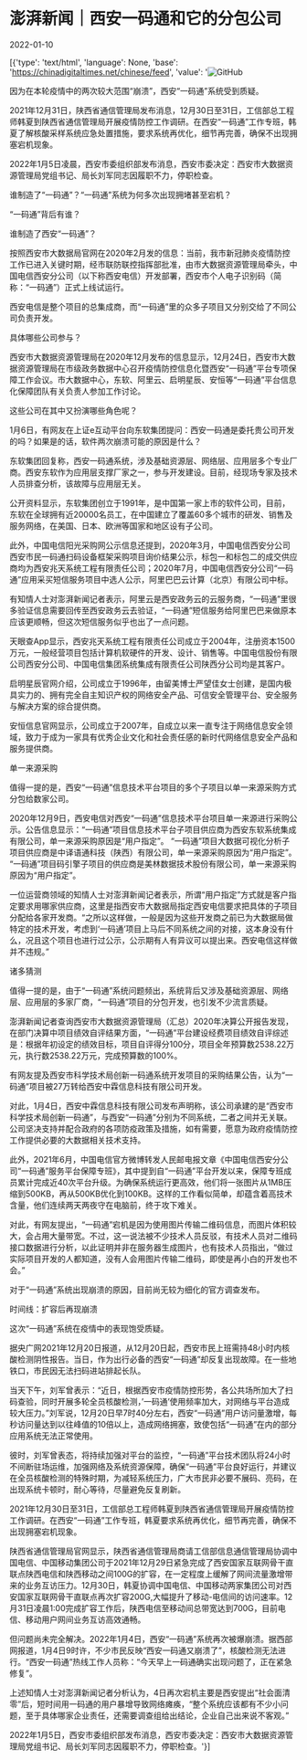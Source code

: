 # 澎湃新闻｜西安一码通和它的分包公司

2022-01-10

[{'type': 'text/html', 'language': None, 'base': 'https://chinadigitaltimes.net/chinese/feed', 'value': '![GitHub](https://chinadigitaltimes.net/chinese/files/2022/01/image-1641461151973-1.png)

因为在本轮疫情中的两次较大范围“崩溃”，西安“一码通”系统受到质疑。

2021年12月31日，陕西省通信管理局发布消息，12月30日至31日，工信部总工程师韩夏到陕西省通信管理局开展疫情防控工作调研。在西安“一码通”工作专班，韩夏了解核酸采样系统应急处置措施，要求系统再优化，细节再完善，确保不出现拥塞宕机现象。

2022年1月5日凌晨，西安市委组织部发布消息，西安市委决定：西安市大数据资源管理局党组书记、局长刘军同志因履职不力，停职检查。

谁制造了“一码通”？“一码通”系统为何多次出现拥堵甚至宕机？

“一码通”背后有谁？

谁制造了西安“一码通”？

按照西安市大数据局官网在2020年2月发的信息：当前，我市新冠肺炎疫情防控工作已进入关键时期，经市联防联控指挥部批准，由市大数据资源管理局牵头，中国电信西安分公司（以下称西安电信）开发部署，西安市个人电子识别码（简称：“一码通”）正式上线试运行。

西安电信是整个项目的总集成商，而“一码通”里的众多子项目又分别交给了不同公司负责开发。

具体哪些公司参与？

西安市大数据资源管理局在2020年12月发布的信息显示，12月24日，西安市大数据资源管理局在市级政务数据中心召开疫情防控信息化暨西安“一码通”平台专项保障工作会议。市大数据中心，东软、阿里云、启明星辰、安恒等“一码通”平台信息化保障团队有关负责人参加工作讨论。

这些公司在其中又扮演哪些角色呢？

1月6日，有网友在上证e互动平台向东软集团提问：西安一码通是委托贵公司开发的吗？如果是的话，软件两次崩溃可能的原因是什么？

东软集团回复称，西安一码通系统，涉及基础资源层、网络层、应用层多个专业厂商。西安东软作为应用层支撑厂家之一，参与开发建设。目前，经现场专家及技术人员排查分析，该故障与应用层无关。

公开资料显示，东软集团创立于1991年，是中国第一家上市的软件公司，目前，东软在全球拥有近20000名员工，在中国建立了覆盖60多个城市的研发、销售及服务网络，在美国、日本、欧洲等国家和地区设有子公司。

此外，中国电信阳光采购网公示信息还提到，2020年3月，中国电信西安分公司西安市民一码通扫码设备框架采购项目询价结果公示，标包一和标包二的成交供应商均为西安兆天系统工程有限责任公司；2020年7月，中国电信西安分公司“一码通”应用采买短信服务项目中选人公示，阿里巴巴云计算（北京）有限公司中标。

有知情人士对澎湃新闻记者表示，阿里云是西安政务云的云服务商，“一码通”里很多验证信息需要回传至西安政务云去验证，“一码通”短信服务给阿里巴巴来做原本应该更顺畅，但这次短信服务似乎也出了一点问题。

天眼查App显示，西安兆天系统工程有限责任公司成立于2004年，注册资本1500万元，一般经营项目包括计算机软硬件的开发、设计、销售等。中国电信股份有限公司西安分公司、中国电信集团系统集成有限责任公司陕西分公司均是其客户。

启明星辰官网介绍，公司成立于1996年，由留美博士严望佳女士创建，是国内极具实力的、拥有完全自主知识产权的网络安全产品、可信安全管理平台、安全服务与解决方案的综合提供商。

安恒信息官网显示，公司成立于2007年，自成立以来一直专注于网络信息安全领域，致力于成为一家具有优秀企业文化和社会责任感的新时代网络信息安全产品和服务提供商。

单一来源采购

值得一提的是，西安“一码通”信息技术平台项目的多个子项目以单一来源采购方式分包给数家公司。

2020年12月9日，西安电信对西安“一码通”信息技术平台项目单一来源进行采购公示。公告信息显示：“一码通”项目信息技术平台子项目供应商为西安东软系统集成有限公司，单一来源采购原因是“用户指定”。 “一码通”项目大数据可视化分析子项目供应商是中译语通科技（陕西）有限公司，单一来源采购原因为“用户指定”。 “一码通”项目码引擎子项目的供应商是美林数据技术股份有限公司，单一来源采购原因为“用户指定”。

一位运营商领域的知情人士对澎湃新闻记者表示，所谓“用户指定”方式就是客户指定要求用哪家供应商，这里是指西安市大数据局指定西安电信要求把具体的子项目分配给各家开发商。“之所以这样做，一般是因为这些开发商之前已为大数据局做特定的技术开发，考虑到‘一码通’项目上马后不同系统之间的对接，这本身没有什么，况且这个项目也进行过公示，公示期有人有异议可以提出来。西安电信这样做并不违规。”

诸多猜测

值得一提的是，由于“一码通”系统问题频出，系统背后又涉及基础资源层、网络层、应用层的多家厂商，“一码通”项目的分包开发，也引发不少流言质疑。

澎湃新闻记者查询西安市大数据资源管理局（汇总）2020年决算公开报告发现，在部门决算中项目绩效自评结果方面，“一码通”平台建设经费项目绩效自评综述是：根据年初设定的绩效目标，项目自评得分100分，项目全年预算数2538.22万元，执行数2538.22万元，完成预算数的100%。

有网友提及西安市科学技术局创新一码通系统开发项目的采购结果公告，认为“一码通”项目被27万转给西安中霖信息科技有限公司开发。

对此，1月4日，西安中霖信息科技有限公司发布声明称，该公司承建的是“西安市科学技术局创新一码通”，与西安“一码通”分别为不同系统，二者之间并无关联。公司坚决支持并配合政府的各项防疫政策及措施，如有需要，愿意为政府疫情防控工作提供必要的大数据相关技术支持。

此外，2021年6月，中国电信官方微博转发人民邮电报文章《中国电信西安分公司“一码通”服务平台保障专班》，其中提到自“一码通”平台开发以来，保障专班成员累计完成近40次平台升级。为确保系统运行更高效，他们将一张图片从1MB压缩到500KB，再从500KB优化到100KB。这样的工作看似简单，却蕴含着高技术含量，他们连续两天两夜守在电脑前，终于攻下难关。

对此，有网友提出，“一码通”宕机是因为使用图片传输二维码信息，而图片体积较大，会占用大量带宽。不过，这一说法被不少技术人员反驳，有技术人员对二维码接口数据进行分析，以此证明并非在服务器生成图片，也有技术人员指出，“做过实际项目开发的人都知道，没有人会用图片传输二维码，即使是再小白的开发也不会。”

对于“一码通”系统出现崩溃的原因，目前尚无较为细化的官方调查发布。

时间线：扩容后再现崩溃

这次“一码通”系统在疫情中的表现饱受质疑。

据央广网2021年12月20日报道，从12月20日起，西安市民上班需持48小时内核酸检测阴性报告。当日，作为出行必备的西安“一码通”却反复出现故障。在一些地铁口，市民因无法扫码进站排起长队。

当天下午，刘军曾表示：“近日，根据西安市疫情防控形势，各公共场所加大了扫码查验，同时开展多轮全员核酸检测，’一码通’使用频率加大，对网络与平台造成较大压力。”刘军说，12月20日早7时40分左右，西安“一码通”用户访问量激增，每秒访问量达到以往峰值的10倍以上，造成网络拥塞，致使包括“一码通”在内的部分应用系统无法正常使用。

彼时，刘军曾表态，将持续加强对平台的监控，“一码通”平台技术团队将24小时不间断驻场运维，加强网络及系统资源保障，确保“一码通”平台良好运行，并建议在全员核酸检测的特殊时期，为减轻系统压力，广大市民非必要不展码、亮码，在出现系统卡顿时，耐心等待，尽量避免反复刷新。

2021年12月30日至31日，工信部总工程师韩夏到陕西省通信管理局开展疫情防控工作调研。在西安“一码通”工作专班，韩夏要求系统再优化，细节再完善，确保不出现拥塞宕机现象。

陕西省通信管理局官网显示，陕西省通信管理局商请工信部信息通信管理局协调中国电信、中国移动集团公司于2021年12月29日紧急完成了西安国家互联网骨干直联点陕西电信和陕西移动之间100G的扩容，在一定程度上缓解了网间流量激增带来的业务互访压力。12月30日，韩夏协调中国电信、中国移动两家集团公司对西安国家互联网骨干直联点再次扩容200G,大幅提升了移动-电信间的访问速率。12月31日凌晨1:00完成扩容工作后，陕西电信至移动间总带宽达到700G，目前电信、移动用户网间业务互访高效通畅。

但问题尚未完全解决。2022年1月4日，西安“一码通”系统再次被爆崩溃。据西部网报道，1月4日9时许，不少市民反映“西安一码通又崩溃了”，核酸检测无法进行。“西安一码通”热线工作人员称：“今天早上一码通确实出现问题了，正在紧急修复”。

上述知情人士对澎湃新闻记者分析认为，4日再次宕机主要是西安提出“社会面清零”后，短时间用一码通的用户暴增导致网络瘫痪，“整个系统应该都有不少小问题，至于具体哪家企业责任，还需要调查组给出结论，企业自己出来说不客观。”

2022年1月5日，西安市委组织部发布消息，西安市委决定：西安市大数据资源管理局党组书记、局长刘军同志因履职不力，停职检查。'}]